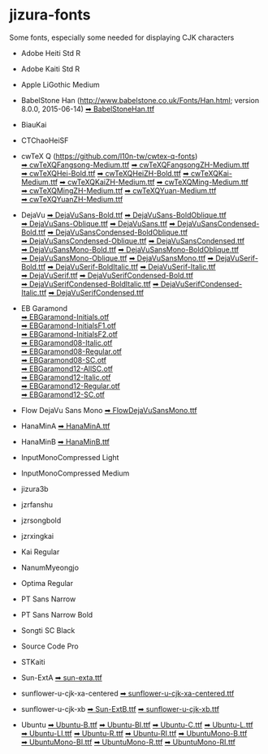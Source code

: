 # jizura-fonts
Some fonts, especially some needed for displaying CJK characters




* Adobe Heiti Std R
* Adobe Kaiti Std R
* Apple LiGothic Medium
* BabelStone Han (http://www.babelstone.co.uk/Fonts/Han.html; version 8.0.0, 2015-06-14)
  [➡&nbsp;BabelStoneHan.ttf](https://github.com/loveencounterflow/jizura-fonts/raw/master/fonts/BabelStoneHan.ttf)

* BiauKai

* CTChaoHeiSF

* cwTeX Q (https://github.com/l10n-tw/cwtex-q-fonts)
  [➡&nbsp;cwTeXQFangsong-Medium.ttf](https://github.com/loveencounterflow/jizura-fonts/raw/master/fonts/cwTeXQFangsong-Medium.ttf)
  [➡&nbsp;cwTeXQFangsongZH-Medium.ttf](https://github.com/loveencounterflow/jizura-fonts/raw/master/fonts/cwTeXQFangsongZH-Medium.ttf)
  [➡&nbsp;cwTeXQHei-Bold.ttf](https://github.com/loveencounterflow/jizura-fonts/raw/master/fonts/cwTeXQHei-Bold.ttf)
  [➡&nbsp;cwTeXQHeiZH-Bold.ttf](https://github.com/loveencounterflow/jizura-fonts/raw/master/fonts/cwTeXQHeiZH-Bold.ttf)
  [➡&nbsp;cwTeXQKai-Medium.ttf](https://github.com/loveencounterflow/jizura-fonts/raw/master/fonts/cwTeXQKai-Medium.ttf)
  [➡&nbsp;cwTeXQKaiZH-Medium.ttf](https://github.com/loveencounterflow/jizura-fonts/raw/master/fonts/cwTeXQKaiZH-Medium.ttf)
  [➡&nbsp;cwTeXQMing-Medium.ttf](https://github.com/loveencounterflow/jizura-fonts/raw/master/fonts/cwTeXQMing-Medium.ttf)
  [➡&nbsp;cwTeXQMingZH-Medium.ttf](https://github.com/loveencounterflow/jizura-fonts/raw/master/fonts/cwTeXQMingZH-Medium.ttf)
  [➡&nbsp;cwTeXQYuan-Medium.ttf](https://github.com/loveencounterflow/jizura-fonts/raw/master/fonts/cwTeXQYuan-Medium.ttf)
  [➡&nbsp;cwTeXQYuanZH-Medium.ttf](https://github.com/loveencounterflow/jizura-fonts/raw/master/fonts/cwTeXQYuanZH-Medium.ttf)

* DejaVu
  [➡&nbsp;DejaVuSans-Bold.ttf](https://github.com/loveencounterflow/jizura-fonts/raw/master/fonts/DejaVuSans-Bold.ttf)
  [➡&nbsp;DejaVuSans-BoldOblique.ttf](https://github.com/loveencounterflow/jizura-fonts/raw/master/fonts/DejaVuSans-BoldOblique.ttf)
  [➡&nbsp;DejaVuSans-Oblique.ttf](https://github.com/loveencounterflow/jizura-fonts/raw/master/fonts/DejaVuSans-Oblique.ttf)
  [➡&nbsp;DejaVuSans.ttf](https://github.com/loveencounterflow/jizura-fonts/raw/master/fonts/DejaVuSans.ttf)
  [➡&nbsp;DejaVuSansCondensed-Bold.ttf](https://github.com/loveencounterflow/jizura-fonts/raw/master/fonts/DejaVuSansCondensed-Bold.ttf)
  [➡&nbsp;DejaVuSansCondensed-BoldOblique.ttf](https://github.com/loveencounterflow/jizura-fonts/raw/master/fonts/DejaVuSansCondensed-BoldOblique.ttf)
  [➡&nbsp;DejaVuSansCondensed-Oblique.ttf](https://github.com/loveencounterflow/jizura-fonts/raw/master/fonts/DejaVuSansCondensed-Oblique.ttf)
  [➡&nbsp;DejaVuSansCondensed.ttf](https://github.com/loveencounterflow/jizura-fonts/raw/master/fonts/DejaVuSansCondensed.ttf)
  [➡&nbsp;DejaVuSansMono-Bold.ttf](https://github.com/loveencounterflow/jizura-fonts/raw/master/fonts/DejaVuSansMono-Bold.ttf)
  [➡&nbsp;DejaVuSansMono-BoldOblique.ttf](https://github.com/loveencounterflow/jizura-fonts/raw/master/fonts/DejaVuSansMono-BoldOblique.ttf)
  [➡&nbsp;DejaVuSansMono-Oblique.ttf](https://github.com/loveencounterflow/jizura-fonts/raw/master/fonts/DejaVuSansMono-Oblique.ttf)
  [➡&nbsp;DejaVuSansMono.ttf](https://github.com/loveencounterflow/jizura-fonts/raw/master/fonts/DejaVuSansMono.ttf)
  [➡&nbsp;DejaVuSerif-Bold.ttf](https://github.com/loveencounterflow/jizura-fonts/raw/master/fonts/DejaVuSerif-Bold.ttf)
  [➡&nbsp;DejaVuSerif-BoldItalic.ttf](https://github.com/loveencounterflow/jizura-fonts/raw/master/fonts/DejaVuSerif-BoldItalic.ttf)
  [➡&nbsp;DejaVuSerif-Italic.ttf](https://github.com/loveencounterflow/jizura-fonts/raw/master/fonts/DejaVuSerif-Italic.ttf)
  [➡&nbsp;DejaVuSerif.ttf](https://github.com/loveencounterflow/jizura-fonts/raw/master/fonts/DejaVuSerif.ttf)
  [➡&nbsp;DejaVuSerifCondensed-Bold.ttf](https://github.com/loveencounterflow/jizura-fonts/raw/master/fonts/DejaVuSerifCondensed-Bold.ttf)
  [➡&nbsp;DejaVuSerifCondensed-BoldItalic.ttf](https://github.com/loveencounterflow/jizura-fonts/raw/master/fonts/DejaVuSerifCondensed-BoldItalic.ttf)
  [➡&nbsp;DejaVuSerifCondensed-Italic.ttf](https://github.com/loveencounterflow/jizura-fonts/raw/master/fonts/DejaVuSerifCondensed-Italic.ttf)
  [➡&nbsp;DejaVuSerifCondensed.ttf](https://github.com/loveencounterflow/jizura-fonts/raw/master/fonts/DejaVuSerifCondensed.ttf)

* EB Garamond<br>
  [➡&nbsp;EBGaramond-Initials.otf](https://github.com/loveencounterflow/jizura-fonts/raw/master/fonts/EBGaramond-Initials.otf)<br>
  [➡&nbsp;EBGaramond-InitialsF1.otf](https://github.com/loveencounterflow/jizura-fonts/raw/master/fonts/EBGaramond-InitialsF1.otf)<br>
  [➡&nbsp;EBGaramond-InitialsF2.otf](https://github.com/loveencounterflow/jizura-fonts/raw/master/fonts/EBGaramond-InitialsF2.otf)<br>
  [➡&nbsp;EBGaramond08-Italic.otf](https://github.com/loveencounterflow/jizura-fonts/raw/master/fonts/EBGaramond08-Italic.otf)<br>
  [➡&nbsp;EBGaramond08-Regular.otf](https://github.com/loveencounterflow/jizura-fonts/raw/master/fonts/EBGaramond08-Regular.otf)<br>
  [➡&nbsp;EBGaramond08-SC.otf](https://github.com/loveencounterflow/jizura-fonts/raw/master/fonts/EBGaramond08-SC.otf)<br>
  [➡&nbsp;EBGaramond12-AllSC.otf](https://github.com/loveencounterflow/jizura-fonts/raw/master/fonts/EBGaramond12-AllSC.otf)<br>
  [➡&nbsp;EBGaramond12-Italic.otf](https://github.com/loveencounterflow/jizura-fonts/raw/master/fonts/EBGaramond12-Italic.otf)<br>
  [➡&nbsp;EBGaramond12-Regular.otf](https://github.com/loveencounterflow/jizura-fonts/raw/master/fonts/EBGaramond12-Regular.otf)<br>
  [➡&nbsp;EBGaramond12-SC.otf](https://github.com/loveencounterflow/jizura-fonts/raw/master/fonts/EBGaramond12-SC.otf)

* Flow DejaVu Sans Mono
  [➡&nbsp;FlowDejaVuSansMono.ttf](https://github.com/loveencounterflow/jizura-fonts/raw/master/fonts/FlowDejaVuSansMono.ttf)

* HanaMinA
  [➡&nbsp;HanaMinA.ttf](https://github.com/loveencounterflow/jizura-fonts/raw/master/fonts/HanaMinA.ttf)

* HanaMinB
  [➡&nbsp;HanaMinB.ttf](https://github.com/loveencounterflow/jizura-fonts/raw/master/fonts/HanaMinB.ttf)

* InputMonoCompressed Light
* InputMonoCompressed Medium
* jizura3b
* jzrfanshu
* jzrsongbold
* jzrxingkai
* Kai Regular
* NanumMyeongjo
* Optima Regular
* PT Sans Narrow
* PT Sans Narrow Bold
* Songti SC Black
* Source Code Pro
* STKaiti

* Sun-ExtA
  [➡&nbsp;sun-exta.ttf](https://github.com/loveencounterflow/jizura-fonts/raw/master/fonts/sun-exta.ttf)

* sunflower-u-cjk-xa-centered
  [➡&nbsp;sunflower-u-cjk-xa-centered.ttf](https://github.com/loveencounterflow/jizura-fonts/raw/master/fonts/sunflower-u-cjk-xa-centered.ttf)

* sunflower-u-cjk-xb
  [➡&nbsp;Sun-ExtB.ttf](https://github.com/loveencounterflow/jizura-fonts/raw/master/fonts/Sun-ExtB.ttf)
  [➡&nbsp;sunflower-u-cjk-xb.ttf](https://github.com/loveencounterflow/jizura-fonts/raw/master/fonts/sunflower-u-cjk-xb.ttf)

* Ubuntu
  [➡&nbsp;Ubuntu-B.ttf](https://github.com/loveencounterflow/jizura-fonts/raw/master/fonts/Ubuntu-B.ttf)
  [➡&nbsp;Ubuntu-BI.ttf](https://github.com/loveencounterflow/jizura-fonts/raw/master/fonts/Ubuntu-BI.ttf)
  [➡&nbsp;Ubuntu-C.ttf](https://github.com/loveencounterflow/jizura-fonts/raw/master/fonts/Ubuntu-C.ttf)
  [➡&nbsp;Ubuntu-L.ttf](https://github.com/loveencounterflow/jizura-fonts/raw/master/fonts/Ubuntu-L.ttf)
  [➡&nbsp;Ubuntu-LI.ttf](https://github.com/loveencounterflow/jizura-fonts/raw/master/fonts/Ubuntu-LI.ttf)
  [➡&nbsp;Ubuntu-R.ttf](https://github.com/loveencounterflow/jizura-fonts/raw/master/fonts/Ubuntu-R.ttf)
  [➡&nbsp;Ubuntu-RI.ttf](https://github.com/loveencounterflow/jizura-fonts/raw/master/fonts/Ubuntu-RI.ttf)
  [➡&nbsp;UbuntuMono-B.ttf](https://github.com/loveencounterflow/jizura-fonts/raw/master/fonts/UbuntuMono-B.ttf)
  [➡&nbsp;UbuntuMono-BI.ttf](https://github.com/loveencounterflow/jizura-fonts/raw/master/fonts/UbuntuMono-BI.ttf)
  [➡&nbsp;UbuntuMono-R.ttf](https://github.com/loveencounterflow/jizura-fonts/raw/master/fonts/UbuntuMono-R.ttf)
  [➡&nbsp;UbuntuMono-RI.ttf](https://github.com/loveencounterflow/jizura-fonts/raw/master/fonts/UbuntuMono-RI.ttf)



